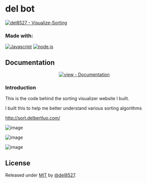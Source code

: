 
# del bot

[![del8527 - Visualize-Sorting](https://img.shields.io/static/v1?label=del8527&message=Visualize-Sorting&color=%23956fd6&logo=github)](https://github.com/del8527/Visualize-Sorting "Go to GitHub repo")

### Made with:
[![Javascript](https://img.shields.io/badge/Javascript-956fd6?style=for-the-badge)](https://https://www.javascript.com/)
[![node.js](https://img.shields.io/badge/node.js-956fd6?style=for-the-badge)](https://https://nodejs.org/en/)

## Documentation

<div align="center">

[![view - Documentation](https://img.shields.io/badge/view-Documentation-blue?style=for-the-badge)](/docs/ "Go to project documentation")
  
</div>

### Introduction
  
  This is the code behind the sorting visualizer website I built.

I built this to help me better understand various sorting algorithms

http://sort.delbertluo.com/


![image](https://user-images.githubusercontent.com/55643100/169956838-03e32446-c85e-48b1-8e80-532ce5769d4b.png)

![image](https://user-images.githubusercontent.com/55643100/169956879-865c3e02-028e-4db3-b37a-608d89461fc9.png)

![image](https://user-images.githubusercontent.com/55643100/169956898-494ef79d-a44b-4d7f-9a42-2c6e1f5790e4.png)





## License

Released under [MIT](/LICENSE) by [@del8527](https://github.com/del8527).
